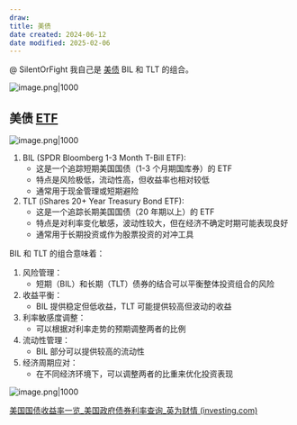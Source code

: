 ```yaml
---
draw:
title: 美债
date created: 2024-06-12
date modified: 2025-02-06
---
```


@ SilentOrFight 我自己是 [美债](美债.md) BIL 和 TLT 的组合。 

![image.png|1000](https://imagehosting4picgo.oss-cn-beijing.aliyuncs.com/imagehosting/fix-dir%2Fpicgo%2Fpicgo-clipboard-images%2F2024%2F08%2F10%2F21-11-20-27b9a89d57f0eed0007562a274ce1bfa-202408102111433-31e2b4.png)

## 美债 [ETF](ETF.md)

![image.png|1000](https://imagehosting4picgo.oss-cn-beijing.aliyuncs.com/imagehosting/fix-dir%2Fpicgo%2Fpicgo-clipboard-images%2F2024%2F09%2F01%2F20-39-21-ba34360c240731ebf7b17835c0785b12-202409012039976-943e4b.png)

1. BIL (SPDR Bloomberg 1-3 Month T-Bill ETF):
    - 这是一个追踪短期美国国债（1-3 个月期国库券）的 ETF
    - 特点是风险极低，流动性高，但收益率也相对较低
    - 通常用于现金管理或短期避险
2. TLT (iShares 20+ Year Treasury Bond ETF):
    - 这是一个追踪长期美国国债（20 年期以上）的 ETF
    - 特点是对利率变化敏感，波动性较大，但在经济不确定时期可能表现良好
    - 通常用于长期投资或作为股票投资的对冲工具

BIL 和 TLT 的组合意味着：

1. 风险管理：
    - 短期（BIL）和长期（TLT）债券的结合可以平衡整体投资组合的风险
2. 收益平衡：
    - BIL 提供稳定但低收益，TLT 可能提供较高但波动的收益
3. 利率敏感度调整：
    - 可以根据对利率走势的预期调整两者的比例
4. 流动性管理：
    - BIL 部分可以提供较高的流动性
5. 经济周期应对：
    - 在不同经济环境下，可以调整两者的比重来优化投资表现

![image.png|1000](https://imagehosting4picgo.oss-cn-beijing.aliyuncs.com/imagehosting/fix-dir%2Fpicgo%2Fpicgo-clipboard-images%2F2024%2F08%2F12%2F11-36-39-978ac26fc44f7099ff6d092dcf15b283-202408121136005-c12463.png)

[美国国债收益率一览_美国政府债券利率查询_英为财情 (investing.com)](https://cn.investing.com/rates-bonds/usa-government-bonds?maturity_from=40&maturity_to=290)
